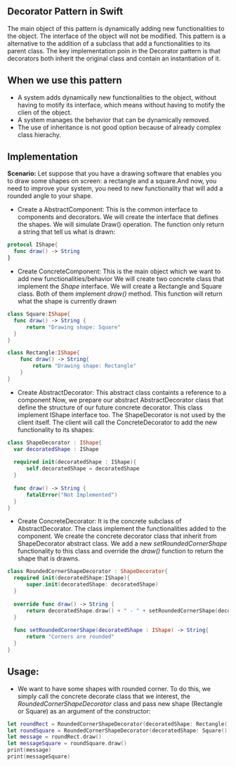 ## Decorator Pattern in Swift
  The main object of this pattern is dynamically adding new functionalities to the object. The interface of the object will 
  not be modified. This pattern is a alternative to the addition of a subclass that add a functionalities to its parent class.
  The key implementation poin in the Decorator pattern is that decorators both inherit the original class and contain an
  instantiation of it.
  
## When we use this pattern
  * A system adds dynamically new functionalities to the object, without having to motify its interface, which means without 
  having to motify the clien of the object.
  * A system manages the behavior that can be dynamically removed.
  * The use of inheritance is not good option because of already complex class hierachy.
 
## Implementation
  **Scenario:** Let suppose that you have a drawing software that enables you to draw some shapes on screen: a rectangle and
  a square.And now, you need to improve your system, you need to new functionality that will add a rounded angle to your shape.
  
  * Create a AbstractComponent: This is the common interface to components and decorators.
  We will create the interface that defines the shapes. We will simulate Draw() operation. The function only return a string
  that tell us what is drawn:
  ```swift
  protocol IShape{
    func draw() -> String
  }
```

  * Create ConcreteComponent: This is the main object which we want to add new functionalities/behavior
  We will create two concrete class that implement the *Shape* interface. We will create a Rectangle and Square class. 
  Both of them implement *draw()* method. This function will return what the shape is currently drawn
  ```swift
  class Square:IShape{
    func draw() -> String {
        return "Drawing shape: Square"
    }
  }

  class Rectangle:IShape{
      func draw() -> String{
          return "Drawing shape: Rectangle"
      }
  }
  ```
  
  * Create AbstractDecorator: This abstract class containts a reference to a component
  Now, we prepare our abstract AbstractDecorator class that define the structure of our future concrete decorator. This class 
  implement IShape interface too. The ShapeDecorator is not used by the client itself. The client will call the ConcreteDecorator
  to add the new functionality to its shapes:
  ```swift
  class ShapeDecorator : IShape{
    var decoratedShape : IShape
    
    required init(decoratedShape : IShape){
        self.decoratedShape = decoratedShape
    }
    
    func draw() -> String {
        fatalError("Not Implemented")
    }
  }
  ```
  
  * Create ConcreteDecorator: It is the concrete subclass of AbstractDecorator. The class implement the functionalities added
  to the component.
  We create the concrete decorator class that inherit from ShapeDecorator abstract class. We add a new *setRoundedCornerShape*
  functionality to this class and override the *draw()* function to return the shape that is drawns.
  ```swift
  class RoundedCornerShapeDecorator : ShapeDecorator{
    required init(decoratedShape:IShape){
        super.init(decoratedShape: decoratedShape)
    }
    
    override func draw() -> String {
        return decoratedShape.draw() + " - " + setRoundedCornerShape(decoratedShape: self.decoratedShape)
    }
    
    func setRoundedCornerShape(decoratedShape : IShape) -> String{
        return "Corners are rounded"
    }
  }
  ```
  
  ## Usage:
  * We want to have some shapes with rounded corner. To do this, we simply call the concrete decorate class that we interest,
  the *RoundedCornerShapeDecorator* class and pass new shape (Rectangle or Square) as an argument of the constructor:
  ```swift
  let roundRect = RoundedCornerShapeDecorator(decoratedShape: Rectangle())
  let roundSquare = RoundedCornerShapeDecorator(decoratedShape: Square())
  let message = roundRect.draw()
  let messageSquare = roundSquare.draw()
  print(message)
  print(messageSquare)
  ```
  
  
